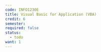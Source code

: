 ```yaml
---
code: INFO1230E
title: Visual Basic for Application (VBA)
credit: 6
semester: 
required: false
status:
  - todo
want: 1
---
```


